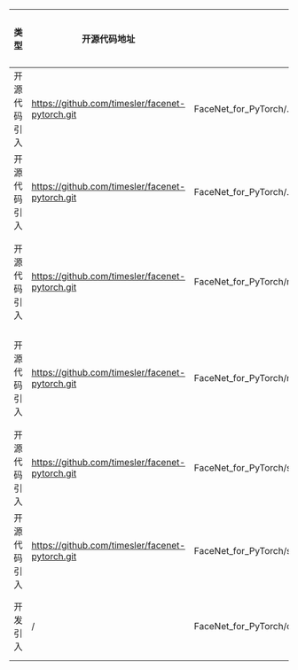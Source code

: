 | 类型     | 开源代码地址                                          | 文件名                                               | 公网IP地址/公网URL地址/域名/邮箱地址                                                                                | 用途说明    |
|--------|-------------------------------------------------|---------------------------------------------------|-------------------------------------------------------------------------------------------------------|---------|
| 开源代码引入 | https://github.com/timesler/facenet-pytorch.git | FaceNet_for_PyTorch/.github/FUNDING.yml           | https://xscode.com/timesler/facenet-pytorch                                                           | 下载源码    |
| 开源代码引入 | https://github.com/timesler/facenet-pytorch.git | FaceNet_for_PyTorch/.gitmodules                   | https://github.com/davidsandberg/facenet.git                                                          | 下载源码    |
| 开源代码引入 | https://github.com/timesler/facenet-pytorch.git | FaceNet_for_PyTorch/models/inception_resnet_v1.py | https://github.com/timesler/facenet-pytorch/releases/download/v2.2.9/20180402-114759-vggface2.pt      | 下载预训练模型 |
| 开源代码引入 | https://github.com/timesler/facenet-pytorch.git | FaceNet_for_PyTorch/models/inception_resnet_v1.py | https://github.com/timesler/facenet-pytorch/releases/download/v2.2.9/20180408-102900-casia-webface.pt | 下载预训练模型 |
| 开源代码引入 | https://github.com/timesler/facenet-pytorch.git | FaceNet_for_PyTorch/setup.py                      | tim.esler@gmail.com                                                                                   | 邮箱      |
| 开源代码引入 | https://github.com/timesler/facenet-pytorch.git | FaceNet_for_PyTorch/setup.py                      | https://github.com/timesler/facenet-pytorch                                                           | 下载源码    |
| 开发引入   | /                                               | FaceNet_for_PyTorch/constant.py                   | 127.0.0.1                                                                                             | 本机IP地址  |